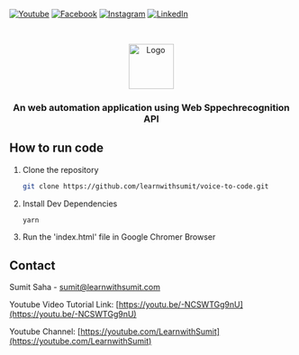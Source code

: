 [![Youtube][youtube-shield]][youtube-url]
[![Facebook][facebook-shield]][facebook-url]
[![Instagram][instagram-shield]][instagram-url]
[![LinkedIn][linkedin-shield]][linkedin-url]

<!-- PROJECT LOGO -->
<br />
<p align="center">
  <a href="https://github.com/learnwithsumit/voice-to-code">
    <img src="images/logo.png" alt="Logo" width="80" height="80">
  </a>

  <h3 align="center">An web automation application using Web Sppechrecognition API</h3>

<!-- Installation Instruction -->

## How to run code

1. Clone the repository
   ```sh
   git clone https://github.com/learnwithsumit/voice-to-code.git
   ```
2. Install Dev Dependencies
   ```sh
   yarn
   ```
3. Run the 'index.html' file in Google Chromer Browser

<!-- CONTACT -->

## Contact

Sumit Saha - [sumit@learnwithsumit.com](mailto:sumit@learnwithsumit.com)

Youtube Video Tutorial Link: [https://youtu.be/-NCSWTGg9nU](https://youtu.be/-NCSWTGg9nU)

Youtube Channel: [https://youtube.com/LearnwithSumit](https://youtube.com/LearnwithSumit)

<!-- MARKDOWN LINKS & IMAGES -->

[youtube-shield]: https://img.shields.io/badge/-Youtube-black.svg?style=flat-square&logo=youtube&color=555&logoColor=white
[youtube-url]: https://youtube.com/LearnwithSumit
[facebook-shield]: https://img.shields.io/badge/-Facebook-black.svg?style=flat-square&logo=facebook&color=555&logoColor=white
[facebook-url]: https://facebook.com/letslearnwithsumit
[instagram-shield]: https://img.shields.io/badge/-Instagram-black.svg?style=flat-square&logo=instagram&color=555&logoColor=white
[instagram-url]: https://instagram.com/learnwithsumit
[linkedin-shield]: https://img.shields.io/badge/-LinkedIn-black.svg?style=flat-square&logo=linkedin&colorB=555
[linkedin-url]: https://linkedin.com/company/learnwithsumit
